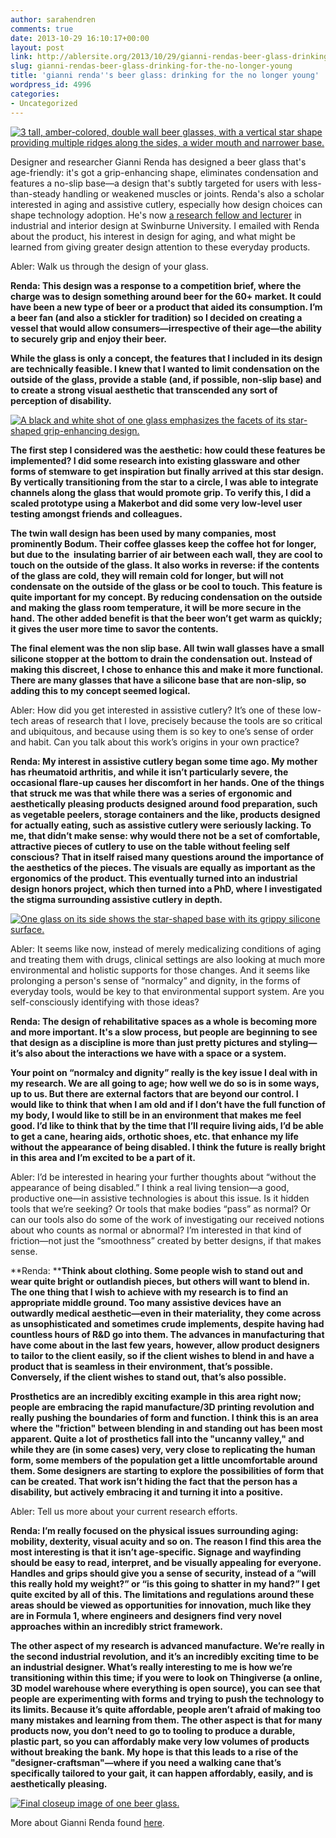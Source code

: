 ```yaml
---
author: sarahendren
comments: true
date: 2013-10-29 16:10:17+00:00
layout: post
link: http://ablersite.org/2013/10/29/gianni-rendas-beer-glass-drinking-for-the-no-longer-young/
slug: gianni-rendas-beer-glass-drinking-for-the-no-longer-young
title: 'gianni renda''s beer glass: drinking for the no longer young'
wordpress_id: 4996
categories:
- Uncategorized
---
```


[![3 tall, amber-colored, double wall beer glasses, with a vertical star shape providing multiple ridges along the sides, a wider mouth and narrower base.](http://ablersite.files.wordpress.com/2013/10/heineken_lr1.jpg)](http://ablersite.files.wordpress.com/2013/10/heineken_lr1.jpg)




Designer and researcher Gianni Renda has designed a beer glass that's age-friendly: it's got a grip-enhancing shape, eliminates condensation and features a no-slip base—a design that's subtly targeted for users with less-than-steady handling or weakened muscles or joints. Renda's also a scholar interested in aging and assistive cutlery, especially how design choices can shape technology adoption. He's now [a research fellow and lecturer](http://www.swinburne.edu.au/design/people/Gianni-Renda-ID105.html) in industrial and interior design at Swinburne University. I emailed with Renda about the product, his interest in design for aging, and what might be learned from giving greater design attention to these everyday products.




Abler: Walk us through the design of your glass.




**Renda: This design was a response to a competition brief, where the charge was to design something around beer for the 60+ market. It could have been a new type of beer or a product that aided its consumption. I’m a beer fan (and also a stickler for tradition) so I decided on creating a vessel that would allow consumers—irrespective of their age—the ability to securely grip and enjoy their beer.**




**While the glass is only a concept, the features that I included in its design are technically feasible. I knew that I wanted to limit condensation on the outside of the glass, provide a stable (and, if possible, non-slip base) and to create a strong visual aesthetic that transcended any sort of perception of disability.**




[![A black and white shot of one glass emphasizes the facets of its star-shaped grip-enhancing design.](http://ablersite.files.wordpress.com/2013/10/heineken_lr2.jpg)](http://ablersite.files.wordpress.com/2013/10/heineken_lr2.jpg)




**The first step I considered was the aesthetic: how could these features be implemented? I did some research into existing glassware and other forms of stemware to get inspiration but finally arrived at this star design. By vertically transitioning from the star to a circle, I was able to integrate channels along the glass that would promote grip. To verify this, I did a scaled prototype using a Makerbot and did some very low-level user testing amongst friends and colleagues.**




**The twin wall design has been used by many companies, most prominently Bodum. Their coffee glasses keep the coffee hot for longer, but due to the  insulating barrier of air between each wall, they are cool to touch on the outside of the glass. It also works in reverse: if the contents of the glass are cold, they will remain cold for longer, but will not condensate on the outside of the glass or be cool to touch. This feature is quite important for my concept. By reducing condensation on the outside and making the glass room temperature, it will be more secure in the hand. The other added benefit is that the beer won’t get warm as quickly; it gives the user more time to savor the contents.**




**The final element was the non slip base. All twin wall glasses have a small silicone stopper at the bottom to drain the condensation out. Instead of making this discreet, I chose to enhance this and make it more functional. There are many glasses that have a silicone base that are non-slip, so adding this to my concept seemed logical.**




Abler: How did you get interested in assistive cutlery? It’s one of these low-tech areas of research that I love, precisely because the tools are so critical and ubiquitous, and because using them is so key to one’s sense of order and habit. Can you talk about this work’s origins in your own practice?




**Renda: My interest in assistive cutlery began some time ago. My mother has rheumatoid arthritis, and while it isn’t particularly severe, the occasional flare-up causes her discomfort in her hands. One of the things that struck me was that while there was a series of ergonomic and aesthetically pleasing products designed around food preparation, such as vegetable peelers, storage containers and the like, products designed for actually eating, such as assistive cutlery were seriously lacking. To me, that didn’t make sense: why would there not be a set of comfortable, attractive pieces of cutlery to use on the table without feeling self conscious? That in itself raised many questions around the importance of the aesthetics of the pieces. The visuals are equally as important as the ergonomics of the product. This eventually turned into an industrial design honors project, which then turned into a PhD, where I investigated the stigma surrounding assistive cutlery in depth.**




[![One glass on its side shows the star-shaped base with its grippy silicone surface.](http://ablersite.files.wordpress.com/2013/10/heineken_lr3.jpg)](http://ablersite.files.wordpress.com/2013/10/heineken_lr3.jpg)




Abler: It seems like now, instead of merely medicalizing conditions of aging and treating them with drugs, clinical settings are also looking at much more environmental and holistic supports for those changes. And it seems like prolonging a person's sense of “normalcy” and dignity, in the forms of everyday tools, would be key to that environmental support system. Are you self-consciously identifying with those ideas?




**Renda: The design of rehabilitative spaces as a whole is becoming more and more important. It's a slow process, but people are beginning to see that design as a discipline is more than just pretty pictures and styling—it’s also about the interactions we have with a space or a system.**




**Your point on “normalcy and dignity” really is the key issue I deal with in my research. We are all going to age; how well we do so is in some ways, up to us. But there are external factors that are beyond our control. I would like to think that when I am old and if I don’t have the full function of my body, I would like to still be in an environment that makes me feel good. I’d like to think that by the time that I’ll require living aids, I’d be able to get a cane, hearing aids, orthotic shoes, etc. that enhance my life without the appearance of being disabled. I think the future is really bright in this area and I’m excited to be a part of it.**




Abler: I’d be interested in hearing your further thoughts about “without the appearance of being disabled.” I think a real living tension—a good, productive one—in assistive technologies is about this issue. Is it hidden tools that we’re seeking? Or tools that make bodies “pass” as normal? Or can our tools also do some of the work of investigating our received notions about who counts as normal or abnormal? I’m interested in that kind of friction—not just the “smoothness” created by better designs, if that makes sense.




**Renda: ****Think about clothing. Some people wish to stand out and wear quite bright or outlandish pieces, but others will want to blend in. The one thing that I wish to achieve with my research is to find an appropriate middle ground. Too many assistive devices have an outwardly medical aesthetic—even in their materiality, they come across as unsophisticated and sometimes crude implements, despite having had countless hours of R&D go into them. The advances in manufacturing that have come about in the last few years, however, allow product designers to tailor to the client easily, so if the client wishes to blend in and have a product that is seamless in their environment, that’s possible. Conversely, if the client wishes to stand out, that’s also possible.**




**Prosthetics are an incredibly exciting example in this area right now; people are embracing the rapid manufacture/3D printing revolution and really pushing the boundaries of form and function. I think this is an area where the "friction" between blending in and standing out has been most apparent. Quite a lot of prosthetics fall into the "uncanny valley," and while they are (in some cases) very, very close to replicating the human form, some members of the population get a little uncomfortable around them. Some designers are starting to explore the possibilities of form that can be created. That work isn’t hiding the fact that the person has a disability, but actively embracing it and turning it into a positive.**




Abler: Tell us more about your current research efforts.




**Renda: I’m really focused on the physical issues surrounding aging: mobility, dexterity, visual acuity and so on. The reason I find this area the most interesting is that it isn’t age-specific. Signage and wayfinding should be easy to read, interpret, and be visually appealing for everyone. Handles and grips should give you a sense of security, instead of a “will this really hold my weight?” or “is this going to shatter in my hand?” I get quite excited by all of this. The limitations and regulations around these areas should be viewed as opportunities for innovation, much like they are in Formula 1, where engineers and designers find very novel approaches within an incredibly strict framework.**


**The other aspect of my research is advanced manufacture. We’re really in the second industrial revolution, and it’s an incredibly exciting time to be an industrial designer. What’s really interesting to me is how we’re transitioning within this time; if you were to look on Thingiverse (a online, 3D model warehouse where everything is open source), you can see that people are experimenting with forms and trying to push the technology to its limits. Because it’s quite affordable, people aren’t afraid of making too many mistakes and learning from them. The other aspect is that for many products now, you don’t need to go to tooling to produce a durable, plastic part, so you can affordably make very low volumes of products without breaking the bank. My hope is that this leads to a rise of the "designer-craftsman"—where if you need a walking cane that’s specifically tailored to your gait, it can happen affordably, easily, and is aesthetically pleasing.**

[![Final closeup image of one beer glass.](http://ablersite.files.wordpress.com/2013/10/heineken_lr4.jpg)](http://ablersite.files.wordpress.com/2013/10/heineken_lr4.jpg)

More about Gianni Renda found [here](http://www.swinburne.edu.au/design/people/Gianni-Renda-ID105.html).

